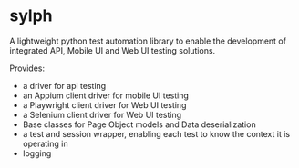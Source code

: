 # sylph
A lightweight python test automation library to enable the development of integrated API, Mobile UI and Web UI testing 
solutions.

Provides:
- a driver for api testing
- an Appium client driver for mobile UI testing
- a Playwright client driver for Web UI testing
- a Selenium client driver for Web UI testing
- Base classes for Page Object models and Data deserialization
- a test and session wrapper, enabling each test to know the context it is operating in
- logging 
